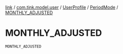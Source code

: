 [link](../../../index.md) / [com.tink.model.user](../../index.md) / [UserProfile](../index.md) / [PeriodMode](index.md) / [MONTHLY_ADJUSTED](./-m-o-n-t-h-l-y_-a-d-j-u-s-t-e-d.md)

# MONTHLY_ADJUSTED

`MONTHLY_ADJUSTED`